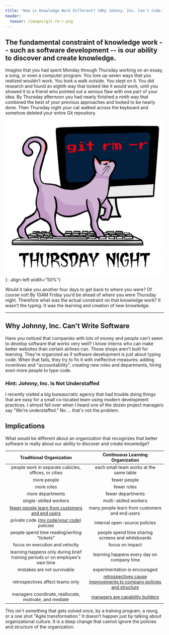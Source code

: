 ```yaml
---
title: "How is Knowledge Work Different? (Why Johnny, Inc. Can't Code.)"
header:
  teaser: /images/git-rm-r.png
---
```

## The fundamental constraint of knowledge work -- such as software development -- is our ability to discover and create knowledge.

Imagine that you had spent Monday through Thursday working on an essay, a song, or even a computer program. You tore up seven ways that you realized wouldn’t work. You took a walk outside. You slept on it. You did research and found an eighth way that looked like it would work, until you showed it to a friend who pointed out a serious flaw with one part of your idea. By Thursday afternoon you had nearly finished a ninth way that combined the best of your previous approaches and looked to be nearly done. Then Thursday night your cat walked across the keyboard and somehow deleted your entire Git repository.

![git rm -r](/images/git-rm-r.png){: .align-left width="50%"}

Would it take you another four days to get back to where you were? Of course not! By 10AM Friday you’d be ahead of where you were Thursday night. Therefore what was the actual constraint on that knowledge work? It wasn’t the typing. It was the learning and creation of new knowledge.

* * *

## Why Johnny, Inc. Can't Write Software

Have you noticed that companies with lots of money and people can't seem to develop software that works very well?  I know interns who can make better websites than certain airlines can.  Those shops aren't built for learning.  They're organized as if software development is just about typing code.  When that fails, they try to fix it with ineffective measures: adding incentives and "accountability", creating new roles and departments, hiring even more people to type code.

### Hint: Johnny, Inc. Is Not Understaffed

I recently visited a big bureaucratic agency that had trouble doing things that are easy for a small co-located team using modern development practices.  I almost fell over when I heard one of the dozen project managers say "We're understaffed."  No ... that's not the problem.

## Implications

What would be different about an organization that recognizes that better software is really about our ability to discover and create knowledge?

| Traditional Organization | Continuous Learning Organization  |
| :----------:|:-------------:|
| people work in separate cubicles, offices, or cities | each small team works at the same table | 
| more people | fewer people | 
| more roles | fewer roles | 
| more departments | fewer departments | 
| single-skilled workers | multi-skilled workers | 
| [fewer people learn from customers and end users](https://www.youtube.com/watch?v=RAY27NU1Jog) | many people learn from customers and end users | 
| private code ([my code/your code](/my-code-your-code/)) policies | internal open-source policies |
| people spend time reading/writing "tickets" | people spend time sharing screens and whiteboards |
| focus on execution and velocity | focus on impact | 
| learning happens only during brief training periods or on employee's own time | learning happens every day on company time | 
| mistakes are not survivable | experimentation is encouraged | 
| retrospectives affect teams only |[retrospectives cause improvements to company policies and structure](https://less.works/less/framework/overall-retrospective.html) | 
| managers coordinate, reallocate, motivate, and mediate | [managers are capability builders](https://less.works/less/management/role-of-manager.html) |

This isn't something that gets solved once, by a training program, a reorg, or a one shot "Agile transformation."  It doesn't happen just by talking about organizational culture.  It is a deep change that cannot ignore the policies and structure of the organization.  
